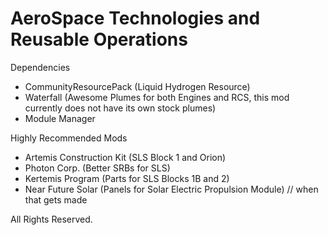 # AeroSpace Technologies and Reusable Operations
 
Dependencies
- CommunityResourcePack (Liquid Hydrogen Resource)
- Waterfall  (Awesome Plumes for both Engines and RCS, this mod currently does not have its own stock plumes)
- Module Manager

Highly Recommended Mods
- Artemis Construction Kit (SLS Block 1 and Orion)
- Photon Corp. (Better SRBs for SLS)
- Kertemis Program (Parts for SLS Blocks 1B and 2)
- Near Future Solar (Panels for Solar Electric Propulsion Module) // when that gets made
 
All Rights Reserved.
